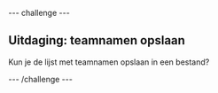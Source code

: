 \--- challenge \---

## Uitdaging: teamnamen opslaan

Kun je de lijst met teamnamen opslaan in een bestand?

\--- /challenge \---